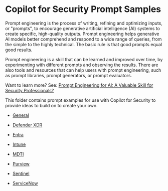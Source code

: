 # Copilot for Security Prompt Samples

Prompt engineering is the process of writing, refining and optimizing inputs, or "prompts", to encourage generative artificial intelligence (AI) systems to create specific, high-quality outputs. Prompt engineering helps generative AI models better comprehend and respond to a wide range of queries, from the simple to the highly technical. The basic rule is that good prompts equal good results.

Prompt engineering is a skill that can be learned and improved over time, by experimenting with different prompts and observing the results. There are also tools and resources that can help users with prompt engineering, such as prompt libraries, prompt generators, or prompt evaluators.

Want to learn more? See: <a href="https://rodtrent.substack.com/p/prompt-engineering-for-ai-a-valuable">Prompt Engineering for AI: A Valuable Skill for Security Professionals?</a>

This folder contains prompt examples for use with Copilot for Security to provide ideas to build on to create your own.

* <a href="https://github.com/rod-trent/Security-Copilot/blob/main/Prompts/Plugins/General.md" target="_blank">General</a>

* <a href="https://github.com/rod-trent/Security-Copilot/blob/main/Prompts/Plugins/DefenderXDR.md" target="_blank">Defender XDR</a>

* <a href="https://github.com/rod-trent/Security-Copilot/blob/main/Prompts/Plugins/Entra.md" target="_blank">Entra</a>

* <a href="https://github.com/rod-trent/Security-Copilot/blob/main/Prompts/Plugins/Intune.md" target="_blank">Intune</a>

* <a href="https://github.com/rod-trent/Security-Copilot/blob/main/Prompts/Plugins/MDTI.md" target="_blank">MDTI</a>

* <a href="https://github.com/rod-trent/Security-Copilot/blob/main/Prompts/Plugins/Purview.md" target="_blank">Purview</a>

* <a href="https://github.com/rod-trent/Security-Copilot/blob/main/Prompts/Plugins/Sentinel.md" target="_blank">Sentinel</a>

* <a href="https://github.com/rod-trent/Security-Copilot/blob/main/Prompts/Plugins/ServiceNow.md" target="_blank">ServiceNow</a>
